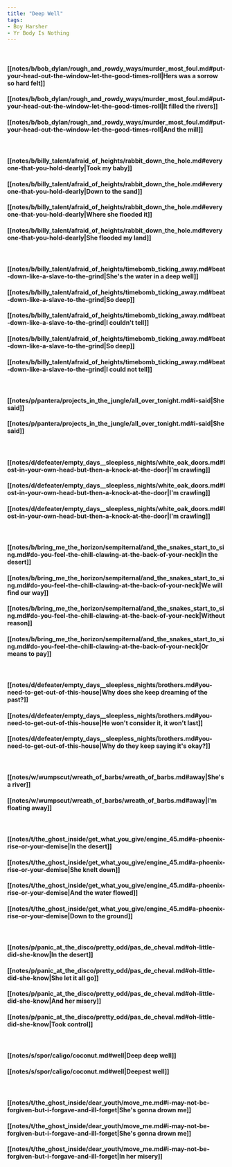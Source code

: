 ```yaml
---
title: "Deep Well"
tags:
- Boy Harsher
- Yr Body Is Nothing
---
```

&nbsp;
#### [[notes/b/bob_dylan/rough_and_rowdy_ways/murder_most_foul.md#put-your-head-out-the-window-let-the-good-times-roll|Hers was a sorrow so hard felt]]
#### [[notes/b/bob_dylan/rough_and_rowdy_ways/murder_most_foul.md#put-your-head-out-the-window-let-the-good-times-roll|It filled the rivers]]
#### [[notes/b/bob_dylan/rough_and_rowdy_ways/murder_most_foul.md#put-your-head-out-the-window-let-the-good-times-roll|And the mill]]
&nbsp;
#### [[notes/b/billy_talent/afraid_of_heights/rabbit_down_the_hole.md#everyone-that-you-hold-dearly|Took my baby]]
#### [[notes/b/billy_talent/afraid_of_heights/rabbit_down_the_hole.md#everyone-that-you-hold-dearly|Down to the sand]]
#### [[notes/b/billy_talent/afraid_of_heights/rabbit_down_the_hole.md#everyone-that-you-hold-dearly|Where she flooded it]]
#### [[notes/b/billy_talent/afraid_of_heights/rabbit_down_the_hole.md#everyone-that-you-hold-dearly|She flooded my land]]
&nbsp;
#### [[notes/b/billy_talent/afraid_of_heights/timebomb_ticking_away.md#beat-down-like-a-slave-to-the-grind|She's the water in a deep well]]
#### [[notes/b/billy_talent/afraid_of_heights/timebomb_ticking_away.md#beat-down-like-a-slave-to-the-grind|So deep]]
#### [[notes/b/billy_talent/afraid_of_heights/timebomb_ticking_away.md#beat-down-like-a-slave-to-the-grind|I couldn't tell]]
#### [[notes/b/billy_talent/afraid_of_heights/timebomb_ticking_away.md#beat-down-like-a-slave-to-the-grind|So deep]]
#### [[notes/b/billy_talent/afraid_of_heights/timebomb_ticking_away.md#beat-down-like-a-slave-to-the-grind|I could not tell]]
&nbsp;
#### [[notes/p/pantera/projects_in_the_jungle/all_over_tonight.md#i-said|She said]]
#### [[notes/p/pantera/projects_in_the_jungle/all_over_tonight.md#i-said|She said]]
&nbsp;
#### [[notes/d/defeater/empty_days__sleepless_nights/white_oak_doors.md#lost-in-your-own-head-but-then-a-knock-at-the-door|I'm crawling]]
#### [[notes/d/defeater/empty_days__sleepless_nights/white_oak_doors.md#lost-in-your-own-head-but-then-a-knock-at-the-door|I'm crawling]]
#### [[notes/d/defeater/empty_days__sleepless_nights/white_oak_doors.md#lost-in-your-own-head-but-then-a-knock-at-the-door|I'm crawling]]
&nbsp;
#### [[notes/b/bring_me_the_horizon/sempiternal/and_the_snakes_start_to_sing.md#do-you-feel-the-chill-clawing-at-the-back-of-your-neck|In the desert]]
#### [[notes/b/bring_me_the_horizon/sempiternal/and_the_snakes_start_to_sing.md#do-you-feel-the-chill-clawing-at-the-back-of-your-neck|We will find our way]]
#### [[notes/b/bring_me_the_horizon/sempiternal/and_the_snakes_start_to_sing.md#do-you-feel-the-chill-clawing-at-the-back-of-your-neck|Without reason]]
#### [[notes/b/bring_me_the_horizon/sempiternal/and_the_snakes_start_to_sing.md#do-you-feel-the-chill-clawing-at-the-back-of-your-neck|Or means to pay]]
&nbsp;
#### [[notes/d/defeater/empty_days__sleepless_nights/brothers.md#you-need-to-get-out-of-this-house|Why does she keep dreaming of the past?]]
#### [[notes/d/defeater/empty_days__sleepless_nights/brothers.md#you-need-to-get-out-of-this-house|He won't consider it, it won't last]]
#### [[notes/d/defeater/empty_days__sleepless_nights/brothers.md#you-need-to-get-out-of-this-house|Why do they keep saying it's okay?]]
&nbsp;
#### [[notes/w/wumpscut/wreath_of_barbs/wreath_of_barbs.md#away|She's a river]]
#### [[notes/w/wumpscut/wreath_of_barbs/wreath_of_barbs.md#away|I'm floating away]]
&nbsp;
#### [[notes/t/the_ghost_inside/get_what_you_give/engine_45.md#a-phoenix-rise-or-your-demise|In the desert]]
#### [[notes/t/the_ghost_inside/get_what_you_give/engine_45.md#a-phoenix-rise-or-your-demise|She knelt down]]
#### [[notes/t/the_ghost_inside/get_what_you_give/engine_45.md#a-phoenix-rise-or-your-demise|And the water flowed]]
#### [[notes/t/the_ghost_inside/get_what_you_give/engine_45.md#a-phoenix-rise-or-your-demise|Down to the ground]]
&nbsp;
#### [[notes/p/panic_at_the_disco/pretty_odd/pas_de_cheval.md#oh-little-did-she-know|In the desert]]
#### [[notes/p/panic_at_the_disco/pretty_odd/pas_de_cheval.md#oh-little-did-she-know|She let it all go]]
#### [[notes/p/panic_at_the_disco/pretty_odd/pas_de_cheval.md#oh-little-did-she-know|And her misery]]
#### [[notes/p/panic_at_the_disco/pretty_odd/pas_de_cheval.md#oh-little-did-she-know|Took control]]
&nbsp;
#### [[notes/s/spor/caligo/coconut.md#well|Deep deep well]]
#### [[notes/s/spor/caligo/coconut.md#well|Deepest well]]
&nbsp;
#### [[notes/t/the_ghost_inside/dear_youth/move_me.md#i-may-not-be-forgiven-but-i-forgave-and-ill-forget|She's gonna drown me]]
#### [[notes/t/the_ghost_inside/dear_youth/move_me.md#i-may-not-be-forgiven-but-i-forgave-and-ill-forget|She's gonna drown me]]
#### [[notes/t/the_ghost_inside/dear_youth/move_me.md#i-may-not-be-forgiven-but-i-forgave-and-ill-forget|In her misery]]
